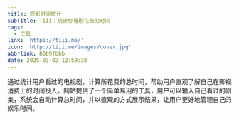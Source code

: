 ```yaml
---
title: 观影时间统计
subTitle: Tiii：统计你看剧花费的时间
tags:
  - 工具
link: 'https://tiii.me/'
icon: 'http://tiii.me/images/cover.jpg'
abbrlink: 80b9fbbb
date: 2025-03-02 12:59:38
---
```


通过统计用户看过的电视剧，计算所花费的总时间，帮助用户直观了解自己在影视消费上的时间投入。网站提供了一个简单易用的工具，用户可以输入自己看过的剧集，系统会自动计算总时间，并以直观的方式展示结果，让用户更好地管理自己的娱乐时间。